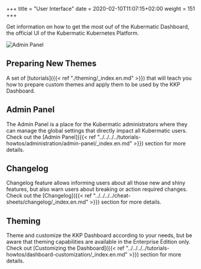 +++
title = "User Interface"
date = 2020-02-10T11:07:15+02:00
weight = 151
+++

Get information on how to get the most ouf of the Kubermatic Dashboard, the official UI of the Kubermatic Kubernetes Platform.

![Admin Panel](/img/kubermatic/v2.22/ui/dashboard.png?height=400px&classes=shadow,border "Kubermatic Dashboard")

## Preparing New Themes
A set of [tutorials]({{< ref "./theming/_index.en.md" >}}) that will teach you how to prepare custom themes and apply
them to be used by the KKP Dashboard.

## Admin Panel
The Admin Panel is a place for the Kubermatic administrators where they can manage the global settings that directly
impact all Kubermatic users. Check out the
[Admin Panel]({{< ref "../../../../tutorials-howtos/administration/admin-panel/_index.en.md" >}}) section for more details.

## Changelog
Changelog feature allows informing users about all those new and shiny features, but also warn users about breaking
or action required changes. Check out the
[Changelog]({{< ref "../../../../cheat-sheets/changelog/_index.en.md" >}}) section for more details.

## Theming
Theme and customize the KKP Dashboard according to your needs, but be aware that theming capabilities are available in
the Enterprise Edition only. Check out
[Customizing the Dashboard]({{< ref "../../../../tutorials-howtos/dashboard-customization/_index.en.md" >}}) section
for more details.
